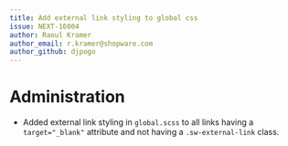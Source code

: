 ```yaml
---
title: Add external link styling to global css
issue: NEXT-16004
author: Raoul Kramer
author_email: r.kramer@shopware.com 
author_github: djpogo
---
```

# Administration
* Added external link styling in `global.scss` to all links having a `target="_blank"` attribute and not having a `.sw-external-link` class. 